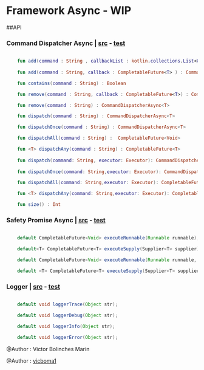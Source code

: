 # Framework Async - WIP

##API

### Command Dispatcher Async | [src](https://github.com/CoEValencia/fwk/blob/master/src/main/java/body/core/commandDispatcher/CommandDispatcherAsyncImpl.kt) - [test](https://github.com/CoEValencia/fwk/blob/master/src/test/java/body/core/commandDispatcher/CommandDispatcherAsyncImplTest.java)
```kotlin

    fun add(command : String , callbackList : kotlin.collections.List<CompletableFuture<T>> ) : CommandDispatcherAsync<T>
    
    fun add(command : String, callback : CompletableFuture<T> ) : CommandDispatcherAsync<T>

    fun contains(command : String) : Boolean

    fun remove(command : String, callback : CompletableFuture<T>) : CommandDispatcherAsync<T>

    fun remove(command : String) : CommandDispatcherAsync<T>

    fun dispatch(command : String) : CommandDispatcherAsync<T>

    fun dispatchOnce(command : String) : CommandDispatcherAsync<T>

    fun dispatchAll(command : String) :  CompletableFuture<Void>

    fun <T> dispatchAny(command : String) : CompletableFuture<T>
    
    fun dispatch(command: String, executor: Executor): CommandDispatcherAsync<T>
    
    fun dispatchOnce(command: String,executor: Executor): CommandDispatcherAsync<T>

    fun dispatchAll(command: String,executor: Executor): CompletableFuture<Void>

    fun <T> dispatchAny(command: String,executor: Executor): CompletableFuture<T>

    fun size() : Int
```

### Safety Promise Async | [src](https://github.com/CoEValencia/fwk/blob/master/src/main/java/body/core/safetyPromise/SafetyPromiseAsync.java) - [test](https://github.com/CoEValencia/fwk/blob/master/src/test/java/body/core/safetyPromise/SafetyPromiseAsyncTest.java)
```java

    default CompletableFuture<Void> executeRunnable(Runnable runnable);

    default<T> CompletableFuture<T> executeSupply(Supplier<T> supplier);

    default CompletableFuture<Void> executeRunnable(Runnable runnable, executor: Executor);

    default <T> CompletableFuture<T> executeSupply(Supplier<T> supplier, executor: Executor);
```

### Logger | [src](https://github.com/CoEValencia/fwk/blob/master/src/main/java/body/core/logger/Loggerable.java) - [test](https://github.com/CoEValencia/fwk/blob/master/src/test/java/body/core/logger/LoggerableTest.java)
```java

    default void loggerTrace(Object str);

    default void loggerDebug(Object str);

    default void loggerInfo(Object str);

    default void loggerError(Object str);
```


@Author : Victor Bolinches Marin

@Author : [vicboma1](https://www.google.es/#q=vicboma1)

